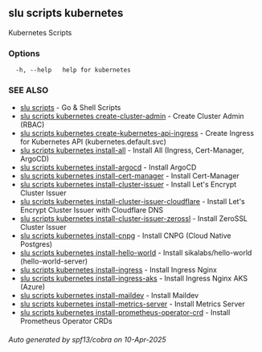 ## slu scripts kubernetes

Kubernetes Scripts

### Options

```
  -h, --help   help for kubernetes
```

### SEE ALSO

* [slu scripts](slu_scripts.md)	 - Go & Shell Scripts
* [slu scripts kubernetes create-cluster-admin](slu_scripts_kubernetes_create-cluster-admin.md)	 - Create Cluster Admin (RBAC)
* [slu scripts kubernetes create-kubernetes-api-ingress](slu_scripts_kubernetes_create-kubernetes-api-ingress.md)	 - Create Ingress for Kubernetes API (kubernetes.default.svc)
* [slu scripts kubernetes install-all](slu_scripts_kubernetes_install-all.md)	 - Install All (Ingress, Cert-Manager, ArgoCD)
* [slu scripts kubernetes install-argocd](slu_scripts_kubernetes_install-argocd.md)	 - Install ArgoCD
* [slu scripts kubernetes install-cert-manager](slu_scripts_kubernetes_install-cert-manager.md)	 - Install Cert-Manager
* [slu scripts kubernetes install-cluster-issuer](slu_scripts_kubernetes_install-cluster-issuer.md)	 - Install Let's Encrypt Cluster Issuer
* [slu scripts kubernetes install-cluster-issuer-cloudflare](slu_scripts_kubernetes_install-cluster-issuer-cloudflare.md)	 - Install Let's Encrypt Cluster Issuer with Cloudflare DNS
* [slu scripts kubernetes install-cluster-issuer-zerossl](slu_scripts_kubernetes_install-cluster-issuer-zerossl.md)	 - Install ZeroSSL Cluster Issuer
* [slu scripts kubernetes install-cnpg](slu_scripts_kubernetes_install-cnpg.md)	 - Install CNPG (Cloud Native Postgres)
* [slu scripts kubernetes install-hello-world](slu_scripts_kubernetes_install-hello-world.md)	 - Install sikalabs/hello-world (hello-world-server)
* [slu scripts kubernetes install-ingress](slu_scripts_kubernetes_install-ingress.md)	 - Install Ingress Nginx
* [slu scripts kubernetes install-ingress-aks](slu_scripts_kubernetes_install-ingress-aks.md)	 - Install Ingress Nginx AKS (Azure)
* [slu scripts kubernetes install-maildev](slu_scripts_kubernetes_install-maildev.md)	 - Install Maildev
* [slu scripts kubernetes install-metrics-server](slu_scripts_kubernetes_install-metrics-server.md)	 - Install Metrics Server
* [slu scripts kubernetes install-prometheus-operator-crd](slu_scripts_kubernetes_install-prometheus-operator-crd.md)	 - Install Prometheus Operator CRDs

###### Auto generated by spf13/cobra on 10-Apr-2025
